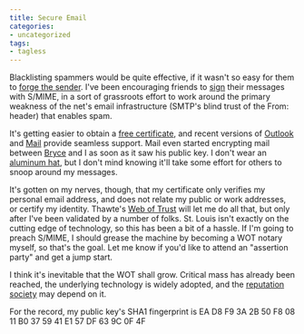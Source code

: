 ```yaml
---
title: Secure Email
categories:
- uncategorized
tags:
- tagless
---
```


Blacklisting spammers would be quite effective, if it wasn't so easy for them to [forge the sender][1].  I've been encouraging friends to [sign][2] their messages with S/MIME, in a sort of grassroots effort to work around the primary weakness of the net's email infrastructure (SMTP's blind trust of the From: header) that enables spam.

   [1]: http://www.spamfaq.net/spamfighting.shtml#N10101
   [2]: http://www.rsasecurity.com/rsalabs/node.asp?id=2292

It's getting easier to obtain a [free certificate][3], and recent versions of [Outlook][4] and [Mail][5] provide seamless support.  Mail even started encrypting mail between [Bryce][6] and I as soon as it saw his public key.  I don't wear an [aluminum hat][7], but I don't mind knowing it'll take some effort for others to snoop around my messages.

   [3]: http://www.thawte.com/email/
   [4]: http://www.marknoble.com/tutorial/smime/smime.aspx
   [5]: http://www.joar.com/certificates/
   [6]: http://twitter.com/brycep
   [7]: http://zapatopi.net/afdb.html

It's gotten on my nerves, though, that my certificate only verifies my personal email address, and does not relate my public or work addresses, or certify my identity.  Thawte's [Web of Trust][8] will let me do all that, but only after I've been validated by a number of folks.  St. Louis isn't exactly on the cutting edge of technology, so this has been a bit of a hassle.  If I'm going to preach S/MIME, I should grease the machine by becoming a WOT notary myself, so that's the goal.  Let me know if you'd like to attend an "assertion party" and get a jump start.

   [8]: https://www.thawte.com/wot/

I think it's inevitable that the WOT shall grow.  Critical mass has already been reached, the underlying technology is widely adopted, and the [reputation society][9] may depend on it.

   [9]: http://www.firstmonday.dk/issues/issue9_7/masum/

For the record, my public key's SHA1 fingerprint is EA D8 F9 3A 2B 50 F8 08 11 B0 37 59 41 E1 57 DF 63 9C 0F 4F
